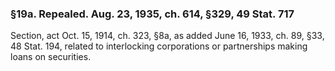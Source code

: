 ### §19a. Repealed. Aug. 23, 1935, ch. 614, §329, 49 Stat. 717 ###

Section, act Oct. 15, 1914, ch. 323, §8a, as added June 16, 1933, ch. 89, §33, 48 Stat. 194, related to interlocking corporations or partnerships making loans on securities.